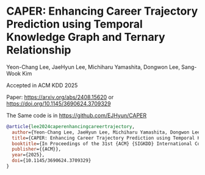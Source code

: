 # CAPER: Enhancing Career Trajectory Prediction using Temporal Knowledge Graph and Ternary Relationship

Yeon-Chang Lee, JaeHyun Lee, Michiharu Yamashita, Dongwon Lee, Sang-Wook Kim

Accepted in ACM KDD 2025

Paper: https://arxiv.org/abs/2408.15620 or https://doi.org/10.1145/3690624.3709329

The Same code is in https://github.com/EJHyun/CAPER

```bibtex
@article{lee2024caperenhancingcareertrajectory,
  author={Yeon-Chang Lee, JaeHyun Lee, Michiharu Yamashita, Dongwon Lee and Sang-Wook Kim},
  title={CAPER: Enhancing Career Trajectory Prediction using Temporal Knowledge Graph and Ternary Relationship},
  booktitle={In Proceedings of the 31st {ACM} {SIGKDD} International Conference on Knowledge Discovery and Data Mining, Toronto, Ontario, Canada, August 3-7, 2025},
  publisher={{ACM}},
  year={2025},
  doi={10.1145/3690624.3709329}
}
